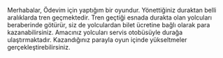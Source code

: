 Merhabalar,
Ödevim için yaptığım bir oyundur.
Yönettiğiniz duraktan belli aralıklarda tren geçmektedir.
Tren geçtiği esnada durakta olan yolcuları beraberinde götürür, siz de yolculardan bilet ücretine bağlı olarak para kazanabilirsiniz.
Amacınız yolcuları servis otobüsüyle durağa ulaştırmaktadır.
Kazandığınız parayla oyun içinde yükseltmeler gerçekleştirebilirsiniz.

